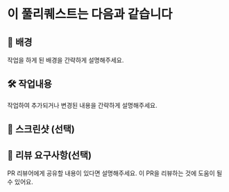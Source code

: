 # 이 풀리퀘스트는 다음과 같습니다

## 📝 배경

작업을 하게 된 배경을 간략하게 설명해주세요.

## 🛠️ 작업내용

작업하여 추가되거나 변경된 내용을 간략하게 설명해주세요.

## 📸 스크린샷 (선택)

## 💬 리뷰 요구사항(선택)

PR 리뷰어에게 공유할 내용이 있다면 설명해주세요.
이 PR을 리뷰하는 것에 도움이 될 수 있어요.
